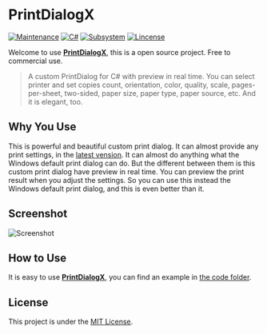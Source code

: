 # PrintDialogX

[![Maintenance](https://img.shields.io/badge/Maintained-✖-red.svg?style=flat-square)](https://github.com/Fei-Sheng-Wu/PrintDialogX/)
[![C#](https://img.shields.io/badge/C%23-100%25-blue.svg?style=flat-square)](https://docs.microsoft.com/en-us/dotnet/csharp/)
[![Subsystem](https://img.shields.io/badge/Subsystem-WPF-green.svg?style=flat-square)](https://docs.microsoft.com/en-us/visualstudio/designers/getting-started-with-wpf)
[![Lincense](https://img.shields.io/badge/Lincense-MIT-orange.svg?style=flat-square)](https://github.com/Fei-Sheng-Wu/PrintDialogX/blob/master/LICENSE.txt)

Welcome to use **[PrintDialogX](https://github.com/Fei-Sheng-Wu/PrintDialogX/)**, this is a open source project. Free to commercial use.

> A custom PrintDialog for C# with preview in real time. You can select printer and set copies count, orientation, color, quality, scale, pages-per-sheet, two-sided, paper size, paper type, paper source, etc. And it is elegant, too.

## Why You Use

This is powerful and beautiful custom print dialog. It can almost provide any print settings, in the [latest vension](https://github.com/Fei-Sheng-Wu/PrintDialogX/tree/1.4.8.0/). It can almost do anything what the Windows default print dialog can do. But the different between them is this custom print dialog have preview in real time. You can preview the print result when you adjust the settings. So you can use this instead the Windows default print dialog, and this is even better than it.

## Screenshot

![Screenshot](https://repository-images.githubusercontent.com/237794840/80936680-b3ce-11ea-9516-55e59726f641)

## How to Use

It is easy to use **[PrintDialogX](https://github.com/Fei-Sheng-Wu/PrintDialogX/)**, you can find an example in [the code folder](https://github.com/Fei-Sheng-Wu/PrintDialogX/tree/1.4.8.0/PrintDialog).

## License

This project is under the [MIT License](https://github.com/Fei-Sheng-Wu/PrintDialogX/blob/master/LICENSE.txt).
